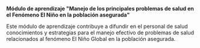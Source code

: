 **Módulo de aprendizaje "Manejo de los principales problemas de salud en el Fenómeno El Niño en la población asegurada"**

Este módulo de aprendizaje contribuye a difundir en el personal de salud conocimientos y estrategias para el manejo efectivo de problemas de salud relacionados al fenómeno El Niño Global en la población asegurada. 
